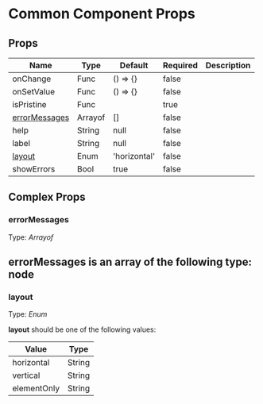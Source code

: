 # Common Component Props

## Props
| Name                                             | Type    | Default      | Required | Description |
| ------------------------------------------------ | ------- | ------------ | -------- | ----------- |
| onChange                                         | Func    | () => {}     | false    |             |
| onSetValue                                       | Func    | () => {}     | false    |             |
| isPristine                                       | Func    |              | true     |             |
| [errorMessages](#markdown-header-error-messages) | Arrayof | []           | false    |             |
| help                                             | String  | null         | false    |             |
| label                                            | String  | null         | false    |             |
| [layout](#markdown-header-layout)                | Enum    | 'horizontal' | false    |             |
| showErrors                                       | Bool    | true         | false    |             |

## Complex Props

### errorMessages
Type: _Arrayof_

**errorMessages** is an array of the following type:
node
--------------------------------------------------------------------------------

### layout
Type: _Enum_

**layout** should be one of the following values:

| Value       | Type   |
| ----------- | ------ |
| horizontal  | String |
| vertical    | String |
| elementOnly | String |
